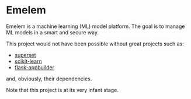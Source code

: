 Emelem
======

Emelem is a machine learning (ML) model platform. The goal is to manage ML models in a smart and secure way. 

This project would not have been possible without great projects such as:

- [superset](http://airbnb.io/projects/superset/)
- [scikit-learn](http://scikit-learn.org/stable/)
- [flask-appbuilder](https://flask-appbuilder.readthedocs.io/en/latest/)

and, obviously, their dependencies.


Note that this project is at its very infant stage. 

